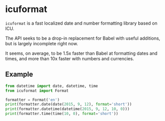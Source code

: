 icuformat
=========

`icuformat` is a fast localized date and number formatting library based on ICU.

The API seeks to be a drop-in replacement for Babel with useful additions, but is largely incomplete right now.

It seems, on average, to be 1.5x faster than Babel at formatting dates and times, and more than 10x faster with numbers and currencies.


Example
-------

```python
from datetime import date, datetime, time
from icuformat import Format

formatter = Format('en')
print(formatter.date(date(2015, 9, 12), format='short'))
print(formatter.datetime(datetime(2015, 9, 12, 10, 0)))
print(formatter.time(time(10, 0), format='short'))
```
